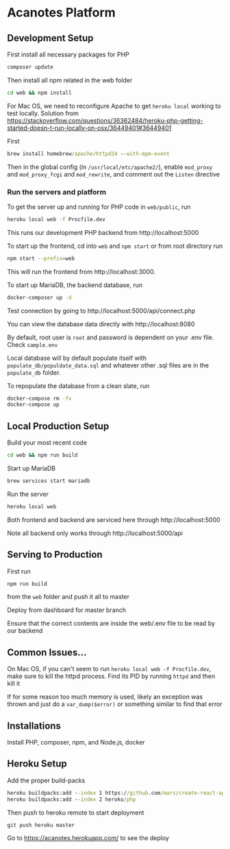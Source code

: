 # Acanotes Platform

## Development Setup

First install all necessary packages for PHP

```cmd
composer update
```

Then install all npm related in the web folder

```cmd
cd web && npm install
```

For Mac OS, we need to reconfigure Apache to get `heroku local` working to test locally. Solution from https://stackoverflow.com/questions/36362484/heroku-php-getting-started-doesn-t-run-locally-on-osx/36449401#36449401

First

```cmd
brew install homebrew/apache/httpd24 --with-mpm-event
```

Then in the global config (in `/usr/local/etc/apache2/`), enable `mod_proxy` and `mod_proxy_fcgi` and `mod_rewrite`, and comment out the `Listen` directive

### Run the servers and platform

To get the server up and running for PHP code in `web/public`, run

```cmd
heroku local web -f Procfile.dev
```

This runs our development PHP backend from http://localhost:5000

To start up the frontend, cd into `web` and `npm start` or from root directory run

```bash
npm start --prefix=web
```

This will run the frontend from http://localhost:3000.

To start up MariaDB, the backend database, run

```bash
docker-composer up -d
```

Test connection by going to http://localhost:5000/api/connect.php

You can view the database data directly with http://localhost:8080

By default, root user is `root` and password is dependent on your .env file. Check `sample.env`

Local database will by default populate itself with `populate_db/populdate_data.sql` and whatever other .sql files are in the `populate_db` folder.

To repopulate the database from a clean slate, run

```bash
docker-compose rm -fv
docker-compose up
```

## Local Production Setup

Build your most recent code

```bash
cd web && npm run build
```

Start up MariaDB

```bash
brew services start mariadb
```

Run the server

```bash
heroku local web
```

Both frontend and backend are serviced here through http://localhost:5000

Note all backend only works through http://localhost:5000/api


## Serving to Production

First run

```bash
npm run build
```

from the `web` folder and push it all to master

Deploy from dashboard for master branch

Ensure that the correct contents are inside the web/.env file to be read by our backend

## Common Issues...

On Mac OS, if you can't seem to run `heroku local web -f Procfile.dev`, make sure to kill the httpd process. Find its PID by running `httpd` and then kill it

If for some reason too much memory is used, likely an exception was thrown and just do a `var_dump($error)` or something similar to find that error


## Installations

Install PHP, composer, npm, and Node.js, docker



## Heroku Setup

Add the proper build-packs

```cmd
heroku buildpacks:add --index 1 https://github.com/mars/create-react-app-buildpack.git
heroku buildpacks:add --index 2 heroku/php
```

Then push to heroku remote to start deployment

```cmd
git push heroku master
```

Go to https://acanotes.herokuapp.com/ to see the deploy
